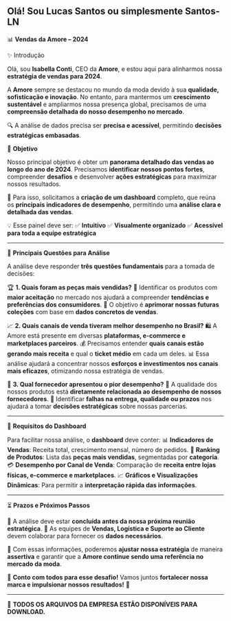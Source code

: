## Olá! Sou Lucas Santos ou simplesmente Santos-LN ##
 
 📊 **Vendas da Amore – 2024**

 ✨ Introdução

Olá, sou **Isabella Conti**, CEO da **Amore**, e estou aqui para alinharmos nossa **estratégia de vendas para 2024**.

A **Amore** sempre se destacou no mundo da moda devido à sua **qualidade, sofisticação e inovação**. No entanto, para mantermos um **crescimento sustentável** e ampliarmos nossa presença global, precisamos de uma **compreensão detalhada do nosso desempenho no mercado**.

🔍 A análise de dados precisa ser **precisa e acessível**, permitindo **decisões estratégicas embasadas**.


 🎯 **Objetivo**

Nosso principal objetivo é obter um **panorama detalhado das vendas ao longo do ano de 2024**. Precisamos **identificar nossos pontos fortes**, compreender **desafios** e desenvolver **ações estratégicas** para maximizar nossos resultados.

📌 Para isso, solicitamos a **criação de um dashboard** completo, que reúna os **principais indicadores de desempenho**, permitindo uma **análise clara e detalhada das vendas**. 

💡 Esse painel deve ser:
✅ **Intuitivo**
✅ **Visualmente organizado**
✅ **Acessível para toda a equipe estratégica**

---

 🔎 **Principais Questões para Análise**

A análise deve responder **três questões fundamentais** para a tomada de decisões:

 🏆 **1. Quais foram as peças mais vendidas?**
📌 Identificar os produtos com **maior aceitação** no mercado nos ajudará a compreender **tendências e preferências dos consumidores**.
📌 O objetivo é **aprimorar nossas futuras coleções** com base em **dados concretos de vendas**.

 📈 **2. Quais canais de venda tiveram melhor desempenho no Brasil?**
🛍️ A Amore está presente em diversas **plataformas, e-commerce e marketplaces parceiros**.
💰 Precisamos entender **quais canais estão gerando mais receita** e qual o **ticket médio** em cada um deles.
📊 Essa análise ajudará a concentrar nossos **esforços e investimentos nos canais mais eficazes**, otimizando nossa estratégia de vendas.

 🚨 **3. Qual fornecedor apresentou o pior desempenho?**
🔹 A qualidade dos nossos produtos está **diretamente relacionada ao desempenho de nossos fornecedores**.
🔹 Identificar **falhas na entrega, qualidade ou prazos** nos ajudará a tomar **decisões estratégicas** sobre nossas parcerias.

---

 📌 **Requisitos do Dashboard**

Para facilitar nossa análise, o **dashboard** deve conter:
📊 **Indicadores de Vendas**: Receita total, crescimento mensal, número de pedidos.
🏅 **Ranking de Produtos**: Lista das **peças mais vendidas**, segmentadas por **categoria**.
💳 **Desempenho por Canal de Venda**: Comparação de **receita entre lojas físicas, e-commerce e marketplaces**.
📈 **Gráficos e Visualizações Dinâmicas**: Para permitir a **interpretação rápida das informações**.

---

 ⏳ **Prazos e Próximos Passos**

📌 A análise deve estar **concluída antes da nossa próxima reunião estratégica**.
📌 As equipes de **Vendas, Logística e Suporte ao Cliente** devem colaborar para fornecer os **dados necessários**.

📢 Com essas informações, poderemos **ajustar nossa estratégia** de maneira **assertiva** e garantir que a **Amore continue sendo uma referência no mercado da moda**.

👥 **Conto com todos para esse desafio!** Vamos juntos **fortalecer nossa marca e impulsionar nossos resultados!** 🚀

---

📂 **TODOS OS ARQUIVOS DA EMPRESA ESTÃO DISPONÍVEIS PARA DOWNLOAD.**
